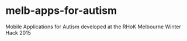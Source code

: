 # melb-apps-for-autism
Mobile Applications for Autism developed at the RHoK Melbourne Winter Hack 2015
